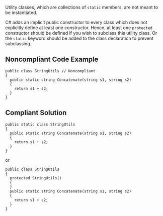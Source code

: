 
Utility classes, which are collections of `static` members, are not meant to be instantiated.

C# adds an implicit public constructor to every class which does not explicitly define at least one constructor. Hence, at least one `protected` constructor should be defined if you wish to subclass this utility class. Or the `static` keyword should be added to the class declaration to prevent subclassing.

## Noncompliant Code Example


    public class StringUtils // Noncompliant
    {
      public static string Concatenate(string s1, string s2)
      {
        return s1 + s2;
      }
    }


## Compliant Solution


    public static class StringUtils
    {
      public static string Concatenate(string s1, string s2)
      {
        return s1 + s2;
      }
    }


or


    public class StringUtils
    {
      protected StringUtils()
      {
      }
      public static string Concatenate(string s1, string s2)
      {
        return s1 + s2;
      }
    }

